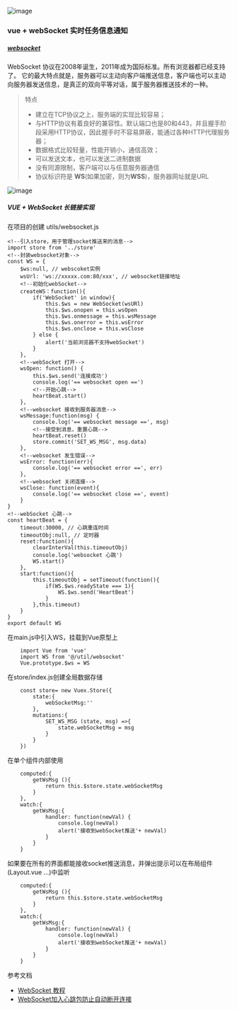 ![image](https://images.unsplash.com/photo-1594293185787-c6705bb6eccf?ixlib=rb-1.2.1&ixid=eyJhcHBfaWQiOjEyMDd9&auto=format&fit=crop&q=60)
### vue + webSocket 实时任务信息通知

##### [websocket](http://www.ruanyifeng.com/blog/2017/05/websocket.html)
WebSocket 协议在2008年诞生，2011年成为国际标准。所有浏览器都已经支持了。
它的最大特点就是，服务器可以主动向客户端推送信息，客户端也可以主动向服务器发送信息，是真正的双向平等对话，属于服务器推送技术的一种。
> 特点  
> - 建立在TCP协议之上，服务端的实现比较容易；
> - 与HTTP协议有着良好的兼容性。默认端口也是80和443，并且握手阶段采用HTTP协议，因此握手时不容易屏蔽，能通过各种HTTP代理服务器；
> - 数据格式比较轻量，性能开销小，通信高效；
> - 可以发送文本，也可以发送二进制数据
> - 没有同源限制，客户端可以与任意服务器通信
> - 协议标识符是 **WS**(如果加密，则为**WSS**)，服务器网址就是URL  

![image](http://www.ruanyifeng.com/blogimg/asset/2017/bg2017051503.jpg)

##### VUE + WebSocket 长链接实现
在项目的创建 utils/websocket.js

```
<!--引入store，用于管理socket推送来的消息-->
import store from '../store'
<!--封装websocket对象-->
const WS = {
    $ws:null, // webscoket实例
    wsUrl: 'ws://xxxxx.com:80/xxx', // websocket链接地址
    <!--初始化webSocket-->
    createWS：function(){
        if('WebSocket' in window){
            this.$ws = new WebSocket(wsURl)
            this.$ws.onopen = this.wsOpen
            this.$ws.onmessage = this.wsMessage
            this.$ws.onerror = this.wsError
            this.$ws.onclose = this.wsClose
        } else {
            alert('当前浏览器不支持webSocket')
        }
    },
    <!--webSocket 打开-->
    wsOpen: function() {
        this.$ws.send('连接成功')
        console.log('== websocket open ==')
        <!--开始心跳-->
        heartBeat.start()
    },
    <!--websocket 接收到服务器消息-->
    wsMessage:function(msg) {
        console.log('== websocket message ==', msg)
        <!--接受到消息，重置心跳-->
        heartBeat.reset()
        store.commit('SET_WS_MSG', msg.data)
    },
    <!--websocket 发生错误-->
    wsError: function(err){
        console.log('== websocket error ==', err)
    },
    <!--websocket 关闭连接-->
    wsClose: function(event){
        console.log('== websocket close ==', event)
    }
}
<!--webSocket 心跳-->
const heartBeat = {
    timeout:30000, // 心跳重连时间
    timeoutObj:null, // 定时器
    reset:function(){
        clearInterVal(this.timeoutObj)
        console.log('websocket 心跳')
        WS.start()
    },
    start:function(){
        this.timeoutObj = setTimeout(function(){
            if(WS.$ws.readyState === 1){
                WS.$ws.send('HeartBeat')
            }
        },this.timeout)
    }
}
export default WS
```
在main.js中引入WS，挂载到Vue原型上

```
    import Vue from 'vue'
    import WS from '@/util/websocket'
    Vue.prototype.$ws = WS
```

在store/index.js创建全局数据存储

```
    const store= new Vuex.Store({
        state:{
            webSocketMsg:''
        },
        mutations:{
            SET_WS_MSG (state, msg) =>{
                state.webSocketMsg = msg
            }
        }
    })
```
在单个组件内部使用
```
    computed:{
        getWsMsg (){
            return this.$store.state.webSocketMsg
        }
    },
    watch:{
        getWsMsg:{
            handler: function(newVal) {
                console.log(newVal)
                alert('接收到webSocket推送'+ newVal)
            }
        }
    }
```
如果要在所有的界面都能接收socket推送消息，并弹出提示可以在布局组件(Layout.vue ...)中监听

```
    computed:{
        getWsMsg (){
            return this.$store.state.webSocketMsg
        }
    },
    watch:{
        getWsMsg:{
            handler: function(newVal) {
                console.log(newVal)
                alert('接收到webSocket推送'+ newVal)
            }
        }
    }

```
参考文档
- [WebSocket 教程](http://www.ruanyifeng.com/blog/2017/05/websocket.html)
- [WebSocket加入心跳包防止自动断开连接](https://www.jianshu.com/p/1141dcf6de3e)